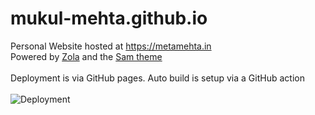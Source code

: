 # mukul-mehta.github.io
Personal Website hosted at https://metamehta.in <br/>
Powered by [Zola](https://www.getzola.org/) and the [Sam theme](https://github.com/janbaudisch/zola-sam) <br />
<br />
Deployment is via GitHub pages. Auto build is setup via a GitHub action <br /><br />
![Deployment](https://github.com/mukul-mehta/mukul-mehta.github.io/workflows/Deployment/badge.svg)

